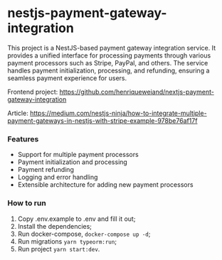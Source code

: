 # nestjs-payment-gateway-integration

This project is a NestJS-based payment gateway integration service. It provides a unified interface for processing payments through various payment processors such as Stripe, PayPal, and others. The service handles payment initialization, processing, and refunding, ensuring a seamless payment experience for users.

Frontend project: https://github.com/henriqueweiand/nextjs-payment-gateway-integration

Article: https://medium.com/nestjs-ninja/how-to-integrate-multiple-payment-gateways-in-nestjs-with-stripe-example-978be76af17f

### Features

- Support for multiple payment processors
- Payment initialization and processing
- Payment refunding
- Logging and error handling
- Extensible architecture for adding new payment processors

### How to run

1. Copy .env.example to .env and fill it out;
2. Install the dependencies;
3. Run docker-compose, `docker-compose up -d`;
4. Run migrations `yarn typeorm:run`;
5. Run project `yarn start:dev`.
